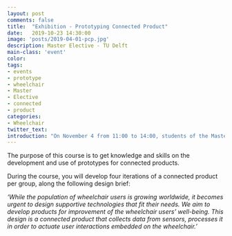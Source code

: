 ```yaml
---
layout: post
comments: false
title:  "Exhibition - Prototyping Connected Product"
date:   2019-10-23 14:30:00
image: 'posts/2019-04-01-pcp.jpg'
description: Master Elective - TU Delft
main-class: 'event'
color:
tags:
- events
- prototype
- wheelchair
- Master
- Elective
- connected
- product
categories:
- Wheelchair
twitter_text:
introduction: "On November 4 from 11:00 to 14:00, students of the Master Elective 'Prototyping Connected Products' will exhibit and demonstrate their work: 8 internet-connected wheelchairs with sensors, actuators and data processing components."
---
```


The purpose of this course is to get knowledge and skills on the development
and use of prototypes for connected products.

During the course, you will develop four iterations of a connected product per
group, along the following design brief:

*‘While the population of wheelchair users is growing worldwide, it becomes urgent
to design supportive technologies that fit their needs. We aim to develop products
for improvement of the wheelchair users’ well-being. This design is a connected
product that collects data from sensors, processes it in order to actuate user
interactions embedded on the wheelchair.’*
